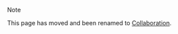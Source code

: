 <!-- markdownlint-disable MD041 -->

> [!NOTE]
> This page has moved and been renamed to [Collaboration](/guides/collaboration?id=development-profiles-guide).
